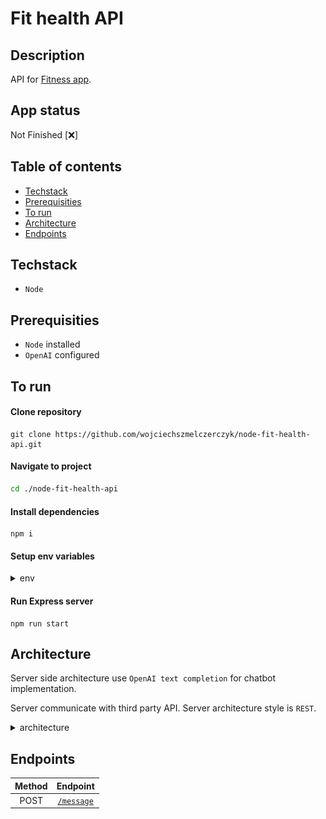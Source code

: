 # Fit health API

## Description

API for [Fitness app](https://github.com/wojciechszmelczerczyk/fit-health-app).

## App status

Not Finished [❌]

## Table of contents

- [Techstack](#techstack)
- [Prerequisities](#prerequisities)
- [To run](#to-run)
- [Architecture](#architecture)
- [Endpoints](#endpoints)

## Techstack

- `Node`

## Prerequisities

- `Node` installed
- `OpenAI` configured

## To run

#### Clone repository

```
git clone https://github.com/wojciechszmelczerczyk/node-fit-health-api.git
```

#### Navigate to project

```sh
cd ./node-fit-health-api
```

#### Install dependencies

```
npm i
```

#### Setup env variables

<details>
<summary>env</summary>

```dockerfile

# OpenAI

OPENAI_API_KEY=


```

</details>

#### Run Express server

```
npm run start
```

## Architecture

Server side architecture use `OpenAI text completion` for chatbot implementation.

Server communicate with third party API. Server architecture style is `REST`.

<details>
<summary>architecture</summary>
<img src="./.github/img/backend-arch.png">

</details>

## Endpoints

| Method |               Endpoint               |
| :----: | :----------------------------------: |
|  POST  | [`/message`](./docs/post-message.md) |
